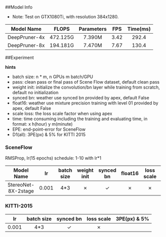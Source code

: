 ##Model Info

* Note: Test on GTX1080Ti, with resolution 384x1280.

|    Model Name         |   FLOPS   | Parameters | FPS  | Time(ms) |
|:---------------------:|:---------:|:----------:|:----:|:--------:|
|    DeepPruner-4x      | 472.125G  |   7.390M   |  3.42|  292.4   |
|    DeepPruner-8x      | 194.181G  |   7.470M   |  7.67|  130.4   |



##Experiment


**hints**

* batch size: n * m, n GPUs m batch/GPU
* pass: clean pass or final pass of Scene Flow dataset, default clean pass
* weight init: initialize the convolution/bn layer while training from scratch, default no initialization
* synced bn: weather use synced bn provided by apex, default False
* float16: weather use mixture precision training with level 01 provided by apex, default False
* scale loss: the loss scale factor when using apex
* time: time consuming including the training and evaluating time, in format: x h(hour) y m(minute)
* EPE: end-point-error for SceneFlow
* D1(all): 3PE(px) & 5% for KITTI 2015


### SceneFlow

RMSProp, lr(15 epochs) schedule: 1-10 with lr\*1


|    Model Name         |  lr   |batch size |weight init| synced bn | float16   |loss scale | EPE(px)| time  | BaiDuYun | GoogleDrive |
|:---------------------:|:-----:|:---------:|:---------:|:---------:|:---------:|:---------:|:------:|:-----:|:--------:|:-----------:|
| StereoNet-8X-2stage   | 0.001 | 4*3       | ✗         |  ✓        | ✗         | ✗         | 



### KITTI-2015

|  lr   |batch size | synced bn |loss scale | 3PE(px) & 5% | 
|:-----:|:---------:|:---------:|:---------:|:------------:|
| 0.001 | 4*3       |  ✓        | ✗         | 
